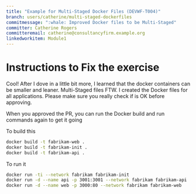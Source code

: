 ```yaml
---
title: "Example for Multi-Staged Docker Files (DEVWF-T004)"
branch: users/catherine/multi-staged-dockerfiles
commitmessage: ":whale: Improved Docker files to be Multi-Staged"
committer: Catherine Rogers
committeremail: catherine@consultancyfirm.example.org
linkedworkitem: Module1
---
```

# Instructions to Fix the exercise
Cool! After I dove in a little bit more, I learned that the docker containers can be smaller and leaner. Multi-Staged files FTW. I created the Docker files for all applications. Please make sure you really check if is OK before approving.

When you approved the PR, you can run the Docker build and run commands again to get it going

To build this

```bash
docker build -t fabrikam-web .
docker build -t fabrikam-init .
docker build -t fabrikam-api .
```

To run it

```bash
docker run -ti --network fabrikam fabrikam-init
docker run -d --name api -p 3001:3001 --network fabrikam fabrikam-api
docker run -d --name web -p 3000:80 --network fabrikam fabrikam-web
```
